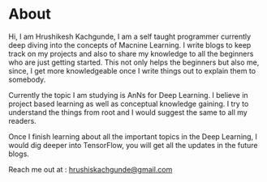 # About

Hi, I am Hrushikesh Kachgunde, I am a self taught programmer currently deep diving into the concepts of Macnine Learning. I write blogs to keep track on my projects and also to share my knowledge to all the beginners who are just getting started. This not only helps the beginners but also me, since, I get more knowledgeable once I write things out to explain them to somebody.

Currently the topic I am studying is AnNs for Deep Learning. I believe in project based learning as well as conceptual knowledge gaining. I try to understand the things from root and I would suggest the same to all my readers.

Once I finish learning about all the important topics in the Deep Learning, I would dig deeper into TensorFlow, you will get all the updates in the future blogs.

Reach me out at : hrushiskachgunde@gmail.com


